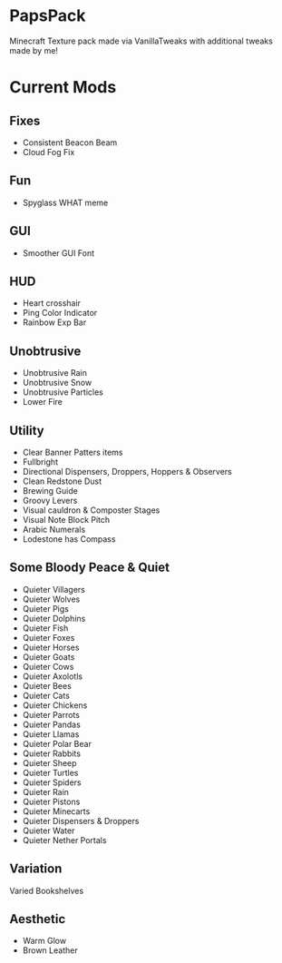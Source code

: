# PapsPack
Minecraft Texture pack made via VanillaTweaks with additional tweaks made by me!

# Current Mods

## Fixes 
* Consistent Beacon Beam
* Cloud Fog Fix

## Fun
* Spyglass WHAT meme

## GUI
* Smoother GUI Font

## HUD
* Heart crosshair
* Ping Color Indicator
* Rainbow Exp Bar

## Unobtrusive
* Unobtrusive Rain
* Unobtrusive Snow
* Unobtrusive Particles
* Lower Fire

##  Utility
* Clear Banner Patters items
* Fullbright
* Directional Dispensers, Droppers, Hoppers & Observers
* Clean Redstone Dust
* Brewing Guide
* Groovy Levers
* Visual cauldron & Composter Stages
* Visual Note Block Pitch
* Arabic Numerals
* Lodestone has Compass

## Some Bloody Peace & Quiet
* Quieter Villagers
* Quieter Wolves
* Quieter Pigs
* Quieter Dolphins
* Quieter Fish
* Quieter Foxes
* Quieter Horses
* Quieter Goats
* Quieter Cows
* Quieter Axolotls
* Quieter Bees
* Quieter Cats
* Quieter Chickens
* Quieter Parrots
* Quieter Pandas
* Quieter Llamas
* Quieter Polar Bear
* Quieter Rabbits
* Quieter Sheep
* Quieter Turtles
* Quieter Spiders
* Quieter Rain
* Quieter Pistons
* Quieter Minecarts
* Quieter Dispensers & Droppers
* Quieter Water
* Quieter Nether Portals

## Variation
Varied Bookshelves

## Aesthetic
* Warm Glow
* Brown Leather






